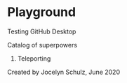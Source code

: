 # Playground
 Testing GitHub Desktop
 
 Catalog of superpowers
 1. Teleporting

Created by Jocelyn Schulz, June 2020
